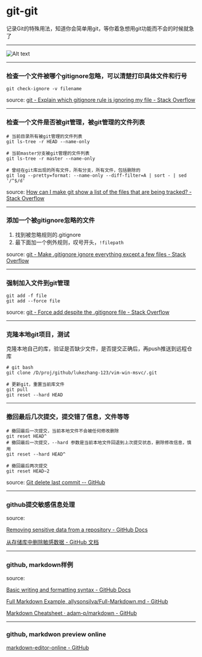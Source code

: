 # git-git
记录Git的特殊用法，知道你会简单用git，等你着急想用git功能而不会的时候就急了

---

![Alt text](image.png)

---

### 检查一个文件被哪个gitignore忽略，可以清楚打印具体文件和行号

```
git check-ignore -v filename
```

source: [git - Explain which gitignore rule is ignoring my file - Stack Overflow](https://stackoverflow.com/questions/12144633/explain-which-gitignore-rule-is-ignoring-my-file)

---

### 检查一个文件是否被git管理，被git管理的文件列表

```
# 当前目录所有被git管理的文件列表
git ls-tree -r HEAD --name-only

# 当前master分支被git管理的文件列表
git ls-tree -r master --name-only

# 曾经在git库出现的所有文件，所有分支，所有文件，包括删除的
git log --pretty=format: --name-only --diff-filter=A | sort - | sed '/^$/d'
```

source: [How can I make git show a list of the files that are being tracked? - Stack Overflow](https://stackoverflow.com/questions/15606955/how-can-i-make-git-show-a-list-of-the-files-that-are-being-tracked)

---

### 添加一个被gitignore忽略的文件

1. 找到被忽略规则的.gitignore
2. 最下面加一个例外规则，叹号开头，`!filepath`

source: [git - Make .gitignore ignore everything except a few files - Stack Overflow](https://stackoverflow.com/questions/987142/make-gitignore-ignore-everything-except-a-few-files)

---

### 强制加入文件到git管理

```
git add -f file
git add --force file
```

source: [git - Force add despite the .gitignore file - Stack Overflow](https://stackoverflow.com/questions/8006393/force-add-despite-the-gitignore-file)

---

### 克隆本地git项目，测试

克隆本地自己的库，验证是否缺少文件，是否提交正确后，再push推送到远程仓库

```
# git bash
git clone /D/proj/github/lukezhang-123/vim-win-msvc/.git

# 更新git，重置当前库文件
git pull
git reset --hard HEAD
```

---

### 撤回最后几次提交，提交错了信息，文件等等

```
# 撤回最后一次提交，当前本地文件不会被任何修改删除
git reset HEAD^
# 撤回最后一次提交，--hard 参数是当前本地文件回退到上次提交状态，删除修改信息，慎用
git reset --hard HEAD^

# 撤回最后两次提交
git reset HEAD~2

```

source: [Git delete last commit -- GitHub](https://gist.github.com/cutiko/0b1615c63504a940877541362cc51211)

---

### github提交敏感信息处理

source: 

[Removing sensitive data from a repository - GitHub Docs](https://docs.github.com/en/authentication/keeping-your-account-and-data-secure/removing-sensitive-data-from-a-repository)

[从存储库中删除敏感数据 - GitHub 文档](https://docs.github.com/zh/authentication/keeping-your-account-and-data-secure/removing-sensitive-data-from-a-repository)

---

### github, markdown样例

source:

[Basic writing and formatting syntax - GitHub Docs](https://docs.github.com/en/get-started/writing-on-github/getting-started-with-writing-and-formatting-on-github/basic-writing-and-formatting-syntax)

[Full Markdown Example, allysonsilva/Full-Markdown.md - GitHub](https://gist.github.com/allysonsilva/85fff14a22bbdf55485be947566cc09e)

[Markdown Cheatsheet · adam-p/markdown - GitHub](https://github.com/adam-p/markdown-here/wiki/Markdown-Cheatsheet)

---

### github, markdwon preview online

[markdown-editor-online - GitHub](https://jbt.github.io/markdown-editor/)

